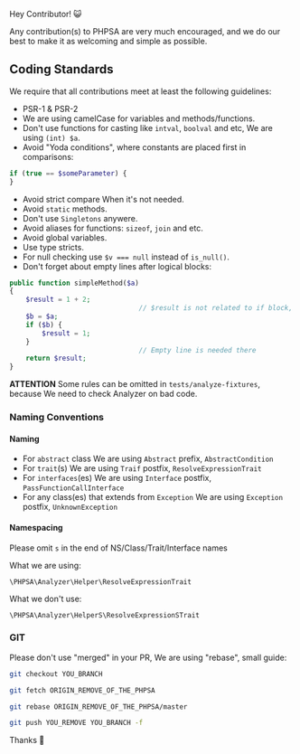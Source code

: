 
Hey Contributor! :smiley_cat:

Any contribution(s) to PHPSA are very much encouraged, and we do our best to make it as welcoming and simple as possible.

## Coding Standards

We require that all contributions meet at least the following guidelines:

* PSR-1 & PSR-2
* We are using camelCase for variables and methods/functions.
* Don't use functions for casting like `intval`, `boolval` and etc, We are using `(int) $a`.
* Avoid "Yoda conditions", where constants are placed first in comparisons:

```php
if (true == $someParameter) {
}
```

* Avoid strict compare When it's not needed.
* Avoid `static` methods.
* Don't use `Singletons` anywere.
* Avoid aliases for functions: `sizeof`, `join` and etc.
* Avoid global variables.
* Use type stricts.
* For null checking use `$v === null` instead of `is_null()`.
* Don't forget about empty lines after logical blocks:

```php
public function simpleMethod($a)
{
    $result = 1 + 2;
                                // $result is not related to if block, please write empty line
    $b = $a;
    if ($b) {
        $result = 1;
    }
                                // Empty line is needed there
    return $result;
}
```

**ATTENTION** Some rules can be omitted in `tests/analyze-fixtures`, because We need to check Analyzer on bad code.

### Naming Conventions

#### Naming

* For `abstract` class We are using `Abstract` prefix, `AbstractCondition`
* For `trait`(s) We are using `Traif` postfix, `ResolveExpressionTrait`
* For `interfaces`(es) We are using `Interface` postfix, `PassFunctionCallInterface`
* For any class(es) that extends from `Exception` We are using `Exception` postfix, `UnknownException`

#### Namespacing

Please omit `s` in the end of NS/Class/Trait/Interface names

What we are using:

`\PHPSA\Analyzer\Helper\ResolveExpressionTrait`

What we don't use:

`\PHPSA\Analyzer\HelperS\ResolveExpressionSTrait`

### GIT

Please don't use "merged" in your PR, We are using "rebase", small guide:

```bash
git checkout YOU_BRANCH

git fetch ORIGIN_REMOVE_OF_THE_PHPSA

git rebase ORIGIN_REMOVE_OF_THE_PHPSA/master

git push YOU_REMOVE YOU_BRANCH -f
```

Thanks :cake:

